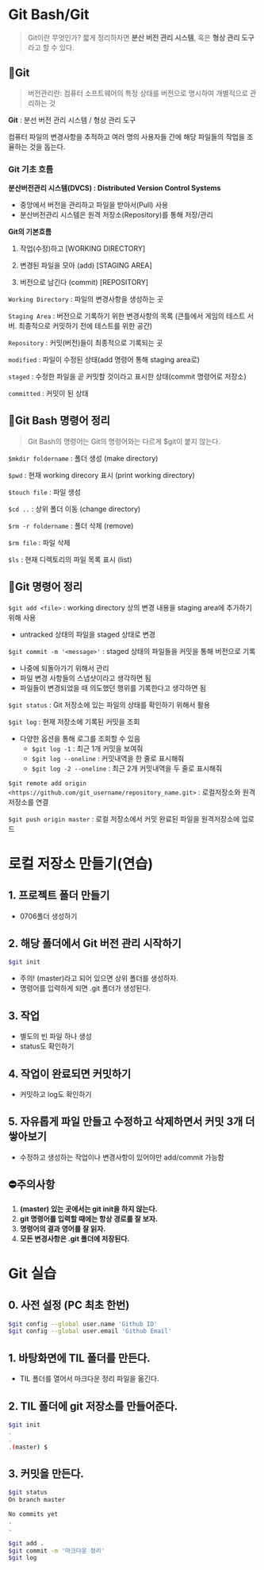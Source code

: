 # Git Bash/Git

> Git이란 무엇인가? 짧게 정리하자면 **분산 버전 관리 시스템**, 혹은 **형상 관리 도구** 라고 할 수 있다.  

 

 

 

 



## 📖Git

> 버전관리란: 컴퓨터 소프트웨어의 특정 상태를 버전으로 명시하여 개별적으로 관리하는 것

**Git** : 분선 버전 관리 시스템 / 형상 관리 도구

컴퓨터 파일의 변경사항을 추적하고 여러 명의 사용자들 간에 해당 파일들의 작업을 조율하는 것을 돕는다.



### Git 기초 흐름

**분산버전관리 시스템(DVCS) : Distributed Version Control Systems**

- 중앙에서 버전을 관리하고 파일을 받아서(Pull) 사용
- 분산버전관리 시스템은 원격 저장소(Repository)를 통해 저장/관리

**Git의 기본흐름**

1. 작업(수정)하고 [WORKING DIRECTORY]

2. 변경된 파일을 모아 (add) [STAGING AREA]

3. 버전으로 남긴다 (commit) [REPOSITORY]

`Working Directory` : 파일의 변경사항을 생성하는 곳

`Staging Area` : 버전으로 기록하기 위한 변경사항의 목록 (큰틀에서 게임의 테스트 서버. 최종적으로 커밋하기 전에 테스트를 위한 공간)

`Repository` : 커밋(버전)들이 최종적으로 기록되는 곳



`modified` : 파일이 수정된 상태(add 명령어 통해 staging area로)

`staged` : 수정한 파일을 곧 커밋할 것이라고 표시한 상태(commit 명령어로 저장소)

`committed` : 커밋이 된 상태



## 📖Git Bash 명령어 정리

> Git Bash의 명령어는 Git의 명령어와는 다르게 $git이 붙지 않는다.

`$mkdir foldername` : 폴더 생성 (make directory)

`$pwd` : 현재 working direcory 표시 (print working directory)

`$touch file` : 파일 생성

`$cd ..` : 상위 폴더 이동 (change directory)

`$rm -r foldername` : 폴더 삭제 (remove)

`$rm file` : 파일 삭제

`$ls` : 현재 디렉토리의 파일 목록 표시 (list)



## 📖Git 명령어 정리

`$git add <file>` : working directory 상의 변경 내용을 staging area에 추가하기 위해 사용

- untracked 상태의 파일을 staged 상태로 변경

`$git commit -m '<message>'` : staged 상태의 파일들을 커밋을 통해 버전으로 기록

- 나중에 되돌아가기 위해서 관리
- 파일 변경 사항들의 스냅샷이라고 생각하면 됨
- 파일들이 변경되었을 때 의도했던 행위를 기록한다고 생각하면 됨

`$git status` : Git 저장소에 있는 파일의 상태를 확인하기 위해서 활용

`$git log` : 현재 저장소에 기록된 커밋을 조회

- 다양한 옵션을 통해 로그를 조회할 수 있음
  - `$git log -1` : 최근 1개 커밋을 보여줘
  - `$git log --oneline` : 커밋내역을 한 줄로 표시해줘
  - `$git log -2 --oneline` : 최근 2개 커밋내역을 두 줄로 표시해줘
  

`$git remote add origin <https://github.com/git_username/repository_name.git>` : 로컬저장소와 원격저장소를 연결

`$git push origin master` : 로컬 저장소에서 커밋 완료된 파일을 원격저장소에 업로드



# 로컬 저장소 만들기(연습)

## 1. 프로젝트 폴더 만들기

- 0706폴더 생성하기

## 2. 해당 폴더에서 Git 버전 관리 시작하기

```bash
$git init
```

- 주의! (master)라고 되어 있으면 상위 폴더를 생성하자.
- 명령어를 입력하게 되면 .git 폴더가 생성된다.

## 3. 작업

- 별도의 빈 파일 하나 생성
- status도 확인하기

## 4. 작업이 완료되면 커밋하기

- 커밋하고 log도 확인하기

## 5. 자유롭게 파일 만들고 수정하고 삭제하면서 커밋 3개 더 쌓아보기

- 수정하고 생성하는 작업이나 변경사항이 있어야만 add/commit 가능함



## ⛔주의사항

1. **(master) 있는 곳에서는 git init을 하지 않는다.**
2. **git 명령어를 입력할 때에는 항상 경로를 잘 보자.**
3. **명령어의 결과 영어를 잘 읽자.**
3. **모든 변경사항은 .git 폴더에 저장된다.**



# Git 실습

## 0. 사전 설정 (PC 최초 한번)

```bash
$git config --global user.name 'Github ID'
$git config --global user.email 'Github Email'
```

## 1. 바탕화면에 TIL 폴더를 만든다.

- TIL 폴더를 열어서 마크다운 정리 파일을 옮긴다.

## 2. TIL 폴더에 git 저장소를 만들어준다.

```bash
$git init
.
.
.(master) $
```

## 3. 커밋을 만든다.

```bash
$git status
On branch master

No commits yet
.
.

```

```bash
$git add .
$git commit -m '마크다운 정리'
$git log
```






